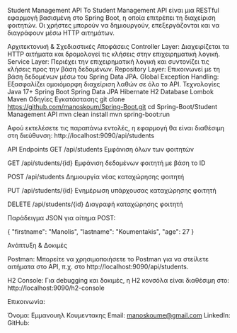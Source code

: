 Student Management API
Το Student Management API είναι μια RESTful εφαρμογή βασισμένη στο Spring Boot, η οποία επιτρέπει τη διαχείριση φοιτητών. Οι χρήστες μπορούν να δημιουργούν, επεξεργάζονται και να διαγράφουν μέσω HTTP αιτημάτων.

Αρχιτεκτονική & Σχεδιαστικές Αποφάσεις
Controller Layer: Διαχειρίζεται τα HTTP αιτήματα και δρομολογεί τις κλήσεις στην επιχειρηματική λογική.
Service Layer: Περιέχει την επιχειρηματική λογική και συντονίζει τις κλήσεις προς την βάση δεδομένων.
Repository Layer: Επικοινωνεί με τη βάση δεδομένων μέσω του Spring Data JPA.
Global Exception Handling: Εξασφαλίζει ομοιόμορφη διαχείριση λαθών σε όλο το API.
Τεχνολογίες
Java 17+
Spring Boot
Spring Data JPA
Hibernate
H2 Database
Lombok
Maven
Οδηγίες Εγκατάστασης
git clone https://github.com/manoskoum/Spring-Boot.git
cd Spring-Boot/Student Management API
mvn clean install
mvn spring-boot:run

Αφού εκτελέσετε τις παραπάνω εντολές, η εφαρμογή θα είναι διαθέσιμη στη διεύθυνση:
 http://localhost:9090/api/students

API Endpoints
GET /api/students
Εμφάνιση όλων των φοιτητών

GET /api/students/{id}
Εμφάνιση δεδομένων φοιτητή με βάση το ID

POST /api/students
Δημιουργία νέας καταχώρησης φοιτητή

PUT /api/students/{id}
Ενημέρωση υπάρχουσας καταχώρησης φοιτητή

DELETE /api/students/{id}
Διαγραφή καταχώρησης φοιτητή

Παράδειγμα JSON για αίτημα POST:

{
 "firstname": "Manolis",
 "lastname": "Koumentakis",
 "age": 27
}

Ανάπτυξη & Δοκιμές

Postman: Μπορείτε να χρησιμοποιήσετε το Postman για να στείλετε αιτήματα στο API, π.χ. στο http://localhost:9090/api/students.

H2 Console: Για debugging και δοκιμές, η H2 κονσόλα είναι διαθέσιμη στο:
 http://localhost:9090/h2-console

Επικοινωνία:

Όνομα: Eμμανουηλ Κουμεντακης
Email: manoskoume@gmail.com
LinkedIn: 
GitHub: 
